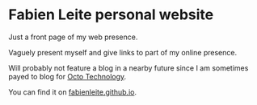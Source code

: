 # Fabien Leite personal website

Just a front page of my web presence.

Vaguely present myself and give links to part of my online presence.

Will probably not feature a blog in a nearby future since I am sometimes payed to blog for [Octo Technology](https://blog.octo.com/).

You can find it on [fabienleite.github.io](https://fabienleite.github.io).
